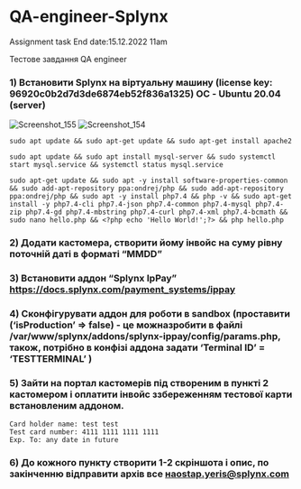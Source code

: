 # QA-engineer-Splynx
Assignment task End date:15.12.2022  11am

Тестове завдання
QA engineer

### 1) Встановити Splynx на віртуальну машину (license key: 96920c0b2d7d3de6874eb52f836a1325) ОС - Ubuntu 20.04 (server)
![Screenshot_155](https://user-images.githubusercontent.com/106797604/207785731-7c41ee5a-a2f5-4417-842f-a6bb817e088a.png)
![Screenshot_154](https://user-images.githubusercontent.com/106797604/207785729-08441f17-0db8-42c8-b6c8-0289731a08b9.png)
```
sudo apt update && sudo apt-get update && sudo apt-get install apache2
```
```
sudo apt update && sudo apt install mysql-server && sudo systemctl start mysql.service && systemctl status mysql.service
```
```
sudo apt-get update && sudo apt -y install software-properties-common && sudo add-apt-repository ppa:ondrej/php && sudo add-apt-repository ppa:ondrej/php && sudo apt -y install php7.4 && php -v && sudo apt-get install -y php7.4-cli php7.4-json php7.4-common php7.4-mysql php7.4-zip php7.4-gd php7.4-mbstring php7.4-curl php7.4-xml php7.4-bcmath && sudo nano hello.php && <?php echo 'Hello World!';?> && php hello.php
```








### 2) Додати кастомера, створити йому інвойс на суму рівну поточній даті в форматі “MMDD”
### 3) Встановити аддон “Splynx IpPay” https://docs.splynx.com/payment_systems/ippay
### 4) Сконфігурувати аддон для роботи в sandbox (проставити (‘isProduction’ => false) - це можназробити в файлі /var/www/splynx/addons/splynx-ippay/config/params.php, також, потрібно в конфізі аддона задати ‘Terminal ID’ = ‘TESTTERMINAL’ )

### 5) Зайти на портал кастомерів під створеним в пункті 2 кастомером і оплатити інвойс ззбереженням тестової карти встановленим аддоном.
 ```
 Card holder name: test test
Test card number: 4111 1111 1111 1111
Exp. To: any date in future
```
### 6) До кожного пункту створити 1-2 скріншота і опис, по закінченню відправити архів все наostap.yeris@splynx.com
